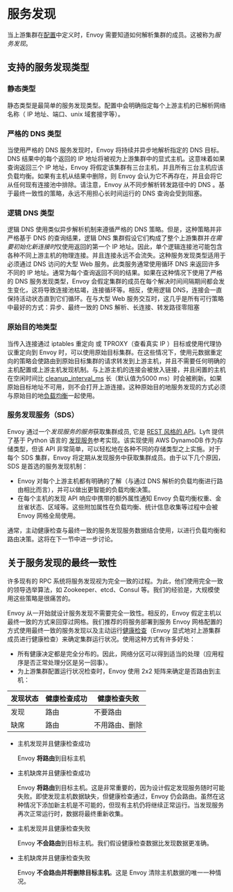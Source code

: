 # 服务发现

当上游集群在[配置](https://www.envoyproxy.io/docs/envoy/latest/api-v1/route_config/route_config#config-http-conn-man-route-table/api-v1/cluster_manager/cluster#config-cluster-manager-cluster)中定义时，Envoy 需要知道如何解析集群的成员。这被称为*服务发现*。


## 支持的服务发现类型

### 静态类型

静态类型是最简单的服务发现类型。配置中会明确指定每个上游主机的已解析网络名称（ IP 地址、端口、unix 域套接字等）。

### 严格的 DNS 类型

当使用严格的 DNS 服务发现时，Envoy 将持续并异步地解析指定的 DNS 目标。DNS 结果中的每个返回的 IP 地址将被视为上游集群中的显式主机。这意味着如果查询返回三个 IP 地址，Envoy 将假定该集群有三台主机，并且所有三台主机应该负载均衡。如果有主机从结果中删除，则 Envoy 会认为它不再存在，并且会将它从任何现有连接池中排除。请注意，Envoy 从不同步解析转发路径中的 DNS 。基于最终一致性的策略，永远不用担心长时间运行的 DNS 查询会受到阻塞。


### 逻辑 DNS 类型

逻辑 DNS 使用类似异步解析机制来遵循严格的 DNS 策略。但是，这种策略并非严格基于 DNS 的查询结果，逻辑 DNS 集群假设它们构成了整个上游集群并*在需要初始化新连接时*仅使用返回的第一个 IP 地址。因此，单个逻辑连接池可能包含各种不同上游主机的物理连接。并且连接永远不会流失。这种服务发现类型适用于必须通过 DNS 访问的大型 Web 服务。此类服务通常使用循环 DNS 来返回许多不同的 IP 地址。通常为每个查询返回不同的结果。如果在这种情况下使用了严格的 DNS 服务发现类型，Envoy 会假定集群的成员在每个解决时间间隔期间都会发生变化，这将导致连接池枯竭，连接循环等。相反，使用逻辑 DNS，连接会一直保持活动状态直到它们循环。在与大型 Web 服务交互时，这几乎是所有可行策略中最好的方式：异步、最终一致的 DNS 解析、长连接、转发路径零阻塞

### 原始目的地类型

当传入连接通过 iptables 重定向 或 TPROXY（查看真实 IP ）目标或使用代理协议重定向到 Envoy 时，可以使用原始目标集群。在这些情况下，使用元数据重定向的策略会使路由到原始目标集群的请求转发到上游主机，并且不需要任何明确的主机配置或上游主机发现机制。与上游主机的连接会被放入链接，并且闲置的主机在空闲时间比 [cleanup_interval_ms](https://www.envoyproxy.io/docs/envoy/latest/api-v1/cluster_manager/cluster#config-cluster-manager-cluster-cleanup-interval-ms) 长（默认值为5000 ms）时会被刷新。如果原始目标地址不可用，则不会打开上游连接。这种原始目的地服务发现的方式必须与原始目的地[负载均衡](load_balancing.md#arch-overview-load-balancing-types-original-destination)一起使用。


### 服务发现服务（SDS）
Envoy 通过一个*发现服务的服务*获取集群成员, 它是 [REST 风格的 API](https://www.envoyproxy.io/docs/envoy/latest/api-v1/cluster_manager/sds#config-cluster-manager-sds-api)。Lyft 提供了基于 Python 语言的 [发现服务](https://github.com/lyft/discovery)参考实现。该实现使用 AWS DynamoDB 作为存储类型，但该 API 非常简单，可以轻松地在各种不同的存储类型之上实施。对于每个 SDS 集群，Envoy 将定期从发现服务中获取集群成员。由于以下几个原因，SDS 是首选的服务发现机制：

- Envoy 对每个上游主机都有明确的了解（与通过 DNS 解析的负载均衡进行路由相比而言），并可以做出更智能的负载均衡决策。
- 在每个主机的发现 API 响应中携带的额外属性通知 Envoy 负载均衡权重、金丝雀状态、区域等。这些附加属性在负载均衡、统计信息收集等过程中会被 Envoy 网格全局使用。

通常，主动健康检查与最终一致的服务发现服务数据结合使用，以进行负载均衡和路由决策。这将在下一节中进一步讨论。

## 关于服务发现的最终一致性

许多现有的 RPC 系统将服务发现视为完全一致的过程。为此，他们使用完全一致的领导选举算法，如 Zookeeper、etcd、Consul 等。我们的经验是，大规模使用这些策略是很痛苦的。

Envoy 从一开始就设计服务发现不需要完全一致性。相反的，Envoy 假定主机以最终一致的方式来回穿过网格。我们推荐的将服务部署到服务 Envoy 网格配置的方式使用最终一致的服务发现以及主动运行[健康检查](health_checking.md#arch-overview-health-checking)（Envoy 显式地对上游集群成员进行健康检查）来确定集群运行状况。使用这种方式有许多好处：

- 所有健康决定都是完全分布的。因此，网络分区可以得到适当的处理（应用程序是否正常处理分区是另一回事）。
- 为上游集群配置运行状况检查时，Envoy 使用 2x2 矩阵来确定是否路由到主机：

| 发现状态           | 健康检查成功| 健康检查失败         |
| ------------------|-----------|---------------------|
| 发现              | 路由       | 不要路由             |
| 缺席              | 路由       | 不用路由、删除        |

- 主机发现并且健康检查成功

  Envoy **将路由**到目标主机

- 主机缺席并且健康检查成功

  Envoy **将路由**到目标主机。这是非常重要的，因为设计假定发现服务随时可能失败。即使发现主机数据缺失，但健康检查通过，Envoy 仍会路由。虽然在这种情况下添加新主机是不可能的，但现有主机仍将继续正常运行。当发现服务再次正常运行时，数据将最终重新收集。

- 主机发现并且健康检查失败

  Envoy **不会路由**到目标主机。我们假设健康检查数据比发现数据更准确。

- 主机缺席并且健康检查失败

  Envoy **不会路由并将删除目标主机**。这是 Envoy 清除主机数据的唯一一种情况。
